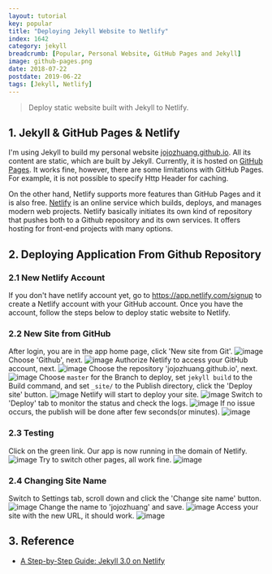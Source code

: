 ```yaml
---
layout: tutorial
key: popular
title: "Deploying Jekyll Website to Netlify"
index: 1642
category: jekyll
breadcrumb: [Popular, Personal Website, GitHub Pages and Jekyll]
image: github-pages.png
date: 2018-07-22
postdate: 2019-06-22
tags: [Jekyll, Netlify]
---
```


> Deploy static website built with Jekyll to Netlify.

## 1. Jekyll & GitHub Pages & Netlify
I'm using Jekyll to build my personal website [jojozhuang.github.io](jojozhuang.github.io). All its content are static, which are built by Jekyll. Currently, it is hosted on [GitHub Pages](https://pages.github.com/). It works fine, however, there are some limitations with GitHub Pages. For example, it is not possible to specify Http Header for caching.

On the other hand, Netlify supports more features than GitHub Pages and it is also free. [Netlify](https://www.netlify.com/) is an online service which builds, deploys, and manages modern web projects.  Netlify basically initiates its own kind of repository that pushes both to a Github repository and its own services. It offers hosting for front-end projects with many options.

## 2. Deploying Application From Github Repository
### 2.1 New Netlify Account
If you don't have netlify account yet, go to https://app.netlify.com/signup to create a Netlify account with your GitHub account. Once you have the account, follow the steps below to deploy static website to Netlify.
### 2.2 New Site from GitHub
After login, you are in the app home page, click 'New site from Git'.
![image](/public/images/githubpages/922/app.png)
Choose 'Github', next.
![image](/public/images/githubpages/922/newsite.png)
Authorize Netlify to access your GitHub account, next.
![image](/public/images/githubpages/922/authorize.png)
Choose the repository 'jojozhuang.github.io', next.
![image](/public/images/githubpages/922/repository.png)
Choose `master` for the Branch to deploy, set `jekyll build` to the Build command, and set `_site/` to the Publish directory, click the 'Deploy site' button.
![image](/public/images/githubpages/922/options.png)
Netlify will start to deploy your site.
![image](/public/images/githubpages/922/inprogress.png)
Switch to 'Deploy' tab to monitor the status and check the logs.
![image](/public/images/githubpages/922/monitor.png)
If no issue occurs, the publish will be done after few seconds(or minutes).
![image](/public/images/githubpages/922/published.png)
### 2.3 Testing
Click on the green link. Our app is now running in the domain of Netlify.
![image](/public/images/githubpages/922/homepage.png)
Try to switch other pages, all work fine.
![image](/public/images/githubpages/922/portfolio.png)
### 2.4 Changing Site Name
Switch to Settings tab, scroll down and click the 'Change site name' button.
![image](/public/images/githubpages/922/settings.png)
Change the name to 'jojozhuang' and save.
![image](/public/images/githubpages/922/changename.png)
Access your site with the new URL, it should work.
![image](/public/images/githubpages/922/newname.png)

## 3. Reference
* [A Step-by-Step Guide: Jekyll 3.0 on Netlify](https://www.netlify.com/blog/2015/10/28/a-step-by-step-guide-jekyll-3.0-on-netlify/)
